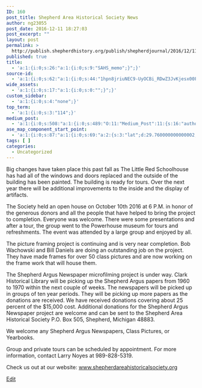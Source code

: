 ```yaml
---
ID: 160
post_title: Shepherd Area Historical Society News
author: ng23055
post_date: 2016-12-11 18:27:03
post_excerpt: ""
layout: post
permalink: >
  http://publish.shepherdhistory.org/publish/shepherdjournal/2016/12/11/shepherd-area-historical-society-news-2/
published: true
title:
  - 'a:1:{i:0;s:26:"a:1:{i:0;s:9:"SAHS_memo";}";}'
source-id:
  - 'a:1:{i:0;s:62:"a:1:{i:0;s:44:"1hpn8jriuNEC9-UyOCBi_RDwZ3JvKjesx00Ff9N_qhys";}";}'
wide_assets:
  - 'a:1:{i:0;s:17:"a:1:{i:0;s:0:"";}";}'
custom_sidebar:
  - 'a:1:{i:0;s:4:"none";}'
top_term:
  - 'a:1:{i:0;s:3:"114";}'
medium_post:
  - 'a:1:{i:0;s:508:"a:1:{i:0;s:489:"O:11:"Medium_Post":11:{s:16:"author_image_url";s:75:"https://cdn-images-1.medium.com/fit/c/200/200/1*SqJTY-3vzTSKsiqc5-cV_A.jpeg";s:10:"author_url";s:28:"https://medium.com/@morga2ja";s:11:"byline_name";N;s:12:"byline_email";N;s:10:"cross_link";s:2:"no";s:2:"id";s:12:"e674c99ddb89";s:21:"follower_notification";s:2:"no";s:7:"license";s:19:"all-rights-reserved";s:14:"publication_id";s:12:"f45ad4d6ec92";s:6:"status";s:5:"draft";s:3:"url";s:41:"https://medium.com/@morga2ja/e674c99ddb89";}";}";}'
ase_map_component_start_point:
  - 'a:1:{i:0;s:87:"a:1:{i:0;s:69:"a:2:{s:3:"lat";d:29.760000000000002;s:3:"lng";d:-95.379999999999995;}";}";}'
tags: [ ]
categories:
  - Uncategorized
---
```

Big changes have taken place this past fall as The Little Red Schoolhouse has had all of the windows and doors replaced and the outside of the building has been painted.  The building is ready for tours. Over the next year there will be additional improvements to the inside and the display of artifacts.

The Society held an open house on October 10th 2016 at 6 P.M. in honor of the generous donors and all the people that have helped to bring the project to completion. Everyone was welcome. There were some presentations and after a tour, the group went to the Powerhouse museum for tours and refreshments.  The event was attended by a large group and enjoyed by all.

The picture framing project is continuing and is very near completion.  Bob Wachowski and Bill Daniels are doing an outstanding job on the project.  They have made frames for over 50 class pictures and are now working on the frame work that will house them.

The Shepherd Argus Newspaper microfilming project is under way. Clark Historical Library will be picking up the Shepherd Argus papers from 1960 to 1970 within the next couple of weeks. The newspapers will be picked up in groups of ten year periods. They will be picking up more papers as the donations are received.  We have received donations covering about 25 percent of the $15,000 cost. Additional donations for the Shepherd Argus Newspaper project are welcome and can be sent to the Shepherd Area Historical Society P.O. Box 505, Shepherd, Michigan 48883. 

We welcome any Shepherd Argus Newspapers, Class Pictures, or Yearbooks.

Group and private tours can be scheduled by appointment. For more information, contact Larry Noyes at 989-828-5319. 

Check us out at our website: www.shepherdareahistoricalsociety.org  

[Edit](https://docs.google.com/document/d/1hpn8jriuNEC9-UyOCBi_RDwZ3JvKjesx00Ff9N_qhys/edit?usp=sharing)